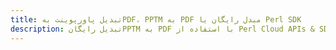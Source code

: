 ---title: تبدیل پاورپوینت بهPDF، PPTM به PDF مبدل رایگان یا Perl SDKdescription: تبدیل رایگانPPTM به PDF با استفاده از Perl Cloud APIs & SDK. همچنین اسناد Microsoft PowerPoint را در Cloud ایجاد، ویرایش و رندر کنید.---